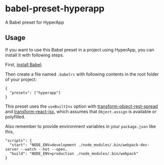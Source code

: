 # babel-preset-hyperapp
A Babel preset for HyperApp

## Usage
If you want to use this Babel preset in a project using HyperApp, you can install it with following steps.

First, [install Babel](https://babeljs.io/docs/setup/).

Then create a file named `.babelrc` with following contents in the root folder of your project:

```source-js
{
  "presets": ["hyperapp"]
}
```

This preset uses the `useBuiltIns` option with [transform-object-rest-spread](http://babeljs.io/docs/plugins/transform-object-rest-spread/) and [transform-react-jsx](http://babeljs.io/docs/plugins/transform-react-jsx/), which assumes that `Object.assign` is available or polyfilled.

Also remember to provide environment variables in your `package.json` like this, 

```
"scripts": {
  "start": "NODE_ENV=development ./node_modules/.bin/webpack-dev-server --watch --hot --open,
  "build": "NODE_ENV=production ./node_modules/.bin/webpack"
}

```
